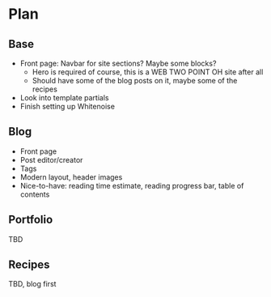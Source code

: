 # Plan

## Base

* Front page: Navbar for site sections? Maybe some blocks?
    * Hero is required of course, this is a WEB TWO POINT OH site after all
    * Should have some of the blog posts on it, maybe some of the recipes
* Look into template partials
* Finish setting up Whitenoise

## Blog

* Front page
* Post editor/creator
* Tags
* Modern layout, header images
* Nice-to-have: reading time estimate, reading progress bar, table of contents

## Portfolio

TBD

## Recipes

TBD, blog first
